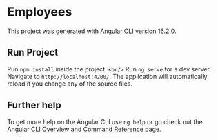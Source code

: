 # Employees

This project was generated with [Angular CLI](https://github.com/angular/angular-cli) version 16.2.0.

## Run Project
Run `npm install` inside the project. `<br/>`
Run `ng serve` for a dev server. Navigate to `http://localhost:4200/`. The application will automatically reload if you change any of the source files.


## Further help

To get more help on the Angular CLI use `ng help` or go check out the [Angular CLI Overview and Command Reference](https://angular.io/cli) page.
